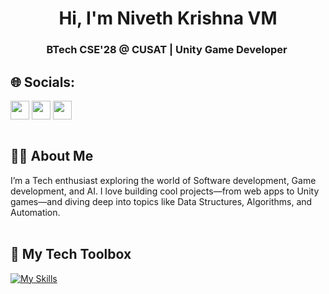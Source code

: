 ### <h1 align="center">Hi, I'm Niveth Krishna VM</h1>
<h3 align="center">BTech CSE'28 @ CUSAT | Unity Game Developer </h3>

## 🌐 Socials:
[<img align="center" height="30" src="https://img.shields.io/badge/linkedin-blue.svg?&style=for-the-badge&logo=linkedin&logoColor=white" />][LinkedIn]
[<img align="center" height="30" src="https://img.shields.io/badge/Gmail-D14836?style=for-the-badge&logo=gmail&logoColor=white" />][gmail]
[<img align="center" height="30" src="https://img.shields.io/badge/X-black.svg?style=for-the-badge&logo=x&logoColor=white&labelWidth=60" />][X]
<br></br>

## 🙋‍♂️ About Me

I’m a Tech enthusiast exploring the world of Software development, Game development, and AI. I love building cool projects—from web apps to Unity games—and diving deep into topics like Data Structures, Algorithms, and Automation.
<br></br>

## 🧰 My Tech Toolbox

[![My Skills](https://skillicons.dev/icons?i=java,unity,py,git,github,cpp,blender,c,figma,cs,js,html,css,linux,docker)](https://skillicons.dev)
<br></br>

<!--##  📊 My Github Stats


  < img src="https://github-readme-stats.vercel.app/api ?username=NIVETHVM&show_icons=true&theme=dark" />
  

## ✨ Top Languages Card

![Top Langs](https://raw.githubusercontent.com/i-aiymen/github-stats/master/generated/languages.svg#gh-dark-mode-only)

## 🔥 Streak Stats

![streaks](https://github-readme-streak-stats.herokuapp.com/?user=i-aiymen&theme=monokai-metallian&hide_border=true)

![contribution graph](https://github-readme-activity-graph.vercel.app/graph?username=i-aiymen&theme=xcode)
-->
[linkedin]: https://www.linkedin.com/in/nivethvm/
[gmail]: mailto:nivethxvm@gmail.com
[X]:https://x.com/NIVETHxVM
